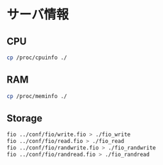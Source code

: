 # サーバ情報

## CPU

```bash
cp /proc/cpuinfo ./
```

## RAM

```bash
cp /proc/meminfo ./
```

## Storage

```bash
fio ../conf/fio/write.fio > ./fio_write
fio ../conf/fio/read.fio > ./fio_read
fio ../conf/fio/randwrite.fio > ./fio_randwrite
fio ../conf/fio/randread.fio > ./fio_randread
```
